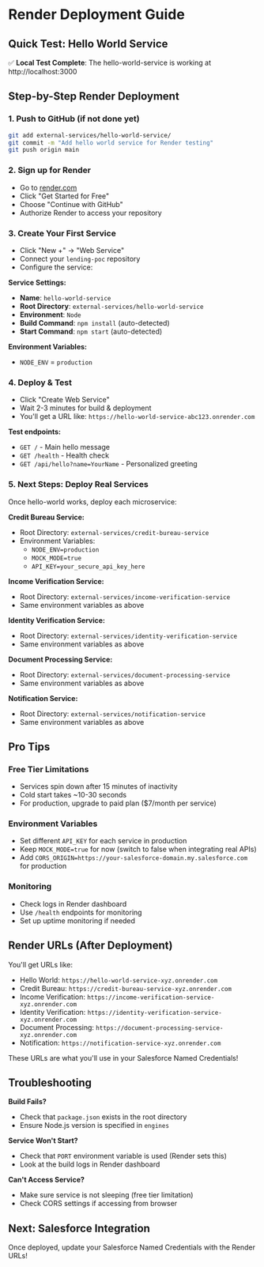 # Render Deployment Guide

## Quick Test: Hello World Service

✅ **Local Test Complete**: The hello-world-service is working at http://localhost:3000

## Step-by-Step Render Deployment

### 1. Push to GitHub (if not done yet)
```bash
git add external-services/hello-world-service/
git commit -m "Add hello world service for Render testing"
git push origin main
```

### 2. Sign up for Render
- Go to [render.com](https://render.com)
- Click "Get Started for Free"
- Choose "Continue with GitHub"
- Authorize Render to access your repository

### 3. Create Your First Service
- Click "New +" → "Web Service"
- Connect your `lending-poc` repository
- Configure the service:

**Service Settings:**
- **Name**: `hello-world-service`
- **Root Directory**: `external-services/hello-world-service`
- **Environment**: `Node`
- **Build Command**: `npm install` (auto-detected)
- **Start Command**: `npm start` (auto-detected)

**Environment Variables:**
- `NODE_ENV` = `production`

### 4. Deploy & Test
- Click "Create Web Service"
- Wait 2-3 minutes for build & deployment
- You'll get a URL like: `https://hello-world-service-abc123.onrender.com`

**Test endpoints:**
- `GET /` - Main hello message
- `GET /health` - Health check
- `GET /api/hello?name=YourName` - Personalized greeting

### 5. Next Steps: Deploy Real Services
Once hello-world works, deploy each microservice:

**Credit Bureau Service:**
- Root Directory: `external-services/credit-bureau-service`
- Environment Variables:
  - `NODE_ENV=production`
  - `MOCK_MODE=true`
  - `API_KEY=your_secure_api_key_here`

**Income Verification Service:**
- Root Directory: `external-services/income-verification-service`
- Same environment variables as above

**Identity Verification Service:**
- Root Directory: `external-services/identity-verification-service`
- Same environment variables as above

**Document Processing Service:**
- Root Directory: `external-services/document-processing-service`
- Same environment variables as above

**Notification Service:**
- Root Directory: `external-services/notification-service`
- Same environment variables as above

## Pro Tips

### Free Tier Limitations
- Services spin down after 15 minutes of inactivity
- Cold start takes ~10-30 seconds
- For production, upgrade to paid plan ($7/month per service)

### Environment Variables
- Set different `API_KEY` for each service in production
- Keep `MOCK_MODE=true` for now (switch to false when integrating real APIs)
- Add `CORS_ORIGIN=https://your-salesforce-domain.my.salesforce.com` for production

### Monitoring
- Check logs in Render dashboard
- Use `/health` endpoints for monitoring
- Set up uptime monitoring if needed

## Render URLs (After Deployment)
You'll get URLs like:
- Hello World: `https://hello-world-service-xyz.onrender.com`
- Credit Bureau: `https://credit-bureau-service-xyz.onrender.com`
- Income Verification: `https://income-verification-service-xyz.onrender.com`
- Identity Verification: `https://identity-verification-service-xyz.onrender.com`
- Document Processing: `https://document-processing-service-xyz.onrender.com`
- Notification: `https://notification-service-xyz.onrender.com`

These URLs are what you'll use in your Salesforce Named Credentials!

## Troubleshooting

**Build Fails?**
- Check that `package.json` exists in the root directory
- Ensure Node.js version is specified in `engines`

**Service Won't Start?**
- Check that `PORT` environment variable is used (Render sets this)
- Look at the build logs in Render dashboard

**Can't Access Service?**
- Make sure service is not sleeping (free tier limitation)
- Check CORS settings if accessing from browser

## Next: Salesforce Integration
Once deployed, update your Salesforce Named Credentials with the Render URLs!